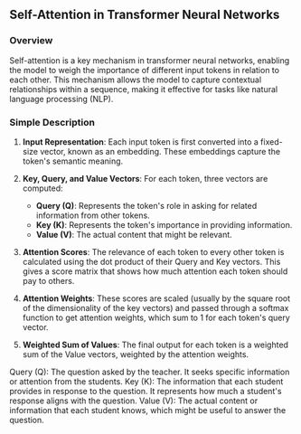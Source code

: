 ## Self-Attention in Transformer Neural Networks

### Overview
Self-attention is a key mechanism in transformer neural networks, enabling the model to weigh the importance of different input tokens in relation to each other. This mechanism allows the model to capture contextual relationships within a sequence, making it effective for tasks like natural language processing (NLP).

### Simple Description
1. **Input Representation**: Each input token is first converted into a fixed-size vector, known as an embedding. These embeddings capture the token's semantic meaning.

2. **Key, Query, and Value Vectors**: For each token, three vectors are computed:
   - **Query (Q)**: Represents the token's role in asking for related information from other tokens.
   - **Key (K)**: Represents the token's importance in providing information.
   - **Value (V)**: The actual content that might be relevant.

3. **Attention Scores**: The relevance of each token to every other token is calculated using the dot product of their Query and Key vectors. This gives a score matrix that shows how much attention each token should pay to others.

4. **Attention Weights**: These scores are scaled (usually by the square root of the dimensionality of the key vectors) and passed through a softmax function to get attention weights, which sum to 1 for each token's query vector.

5. **Weighted Sum of Values**: The final output for each token is a weighted sum of the Value vectors, weighted by the attention weights.

Query (Q): The question asked by the teacher. It seeks specific information or attention from the students.
Key (K): The information that each student provides in response to the question. It represents how much a student's response aligns with the question.
Value (V): The actual content or information that each student knows, which might be useful to answer the question.


